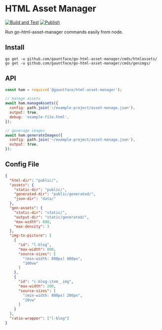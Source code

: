 # HTML Asset Manager

[![Build and Test](https://github.com/gauntface/html-asset-manager/workflows/Build%20and%20Test/badge.svg)](https://github.com/gauntface/html-asset-manager/actions?query=workflow%3A%22Build+and+Test%22) [![Publish](https://github.com/gauntface/html-asset-manager/workflows/Publish/badge.svg)](https://github.com/gauntface/html-asset-manager/actions?query=workflow%3APublish)

Run go-html-asset-manager commands easily from node.

## Install

```shell
go get -u github.com/gauntface/go-html-asset-manager/cmds/htmlassets/
go get -u github.com/gauntface/go-html-asset-manager/cmds/genimgs/
```

## API

```javascript
const ham = require('@gauntface/html-asset-manager');

// manage assets
await ham.manageAssets({
  config: path.join('~/example-project/asset-manage.json'),
  output: true,
  debug: 'example-file.html',
});

// generage images
await ham.generateImages({
  config: path.join('~/example-project/asset-manage.json'),
  output: true,
});
```

## Config File

```json
{
  "html-dir": "public/",
  "assets": {
    "static-dir": "public/",
    "generated-dir": "public/generated/",
    "json-dir": "data/"
  },
  "gen-assets": {
    "static-dir": "static/",
    "output-dir": "static/generated/",
    "max-width": 800,
    "max-density": 3
  },
  "img-to-picture": [
    {
      "id": "l-blog",
      "max-width": 800,
      "source-sizes": [
        "(min-width: 800px) 800px",
        "100vw"
      ]
    },
    {
      "id": "c-blog-item__img",
      "max-width": 200,
      "source-sizes": [
        "(min-width: 800px) 200px",
        "20vw"
      ]
    }
  ],
  "ratio-wrapper": ["l-blog"]
}
```
